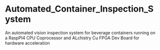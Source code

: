 # Automated_Container_Inspection_System
An automated vision inspection system for beverage containers running on a RaspPI4 CPU Coprocessor and ALchistry Cu FPGA Dev Board for hardware acceleration
